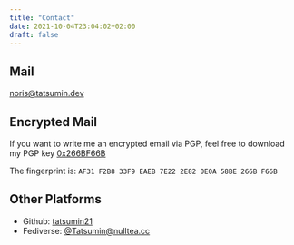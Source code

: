 ```yaml
---
title: "Contact"
date: 2021-10-04T23:04:02+02:00
draft: false
---
```

## Mail

[noris@tatsumin.dev](mailto:noris@tatsumin.dev)

## Encrypted Mail
If you want to write me an encrypted email via PGP, feel free to download my PGP key  [0x266BF66B](https://tatsumin.dev/public-key.txt)

The fingerprint is: `AF31 F2B8 33F9 EAEB 7E22 2E82 0E0A 58BE 266B F66B`

## Other Platforms

- Github: [tatsumin21](https://github.com/tatsumin21)
- Fediverse: [@Tatsumin@nulltea.cc](https://nulltea.cc/tatsumin)




